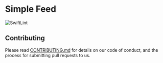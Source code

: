 # Simple Feed

![SwiftLint](https://github.com/fonok3/Simple-Feed/workflows/SwiftLint/badge.svg)

## Contributing

Please read [CONTRIBUTING.md](https://github.com/fonok3/Simple-Feed/blob/develop/CONTRIBUTING.md) for details on our code of conduct, and the process for submitting pull requests to us.
